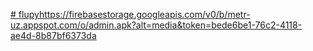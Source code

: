 [# flupy](https://firebasestorage.googleapis.com/v0/b/metr-uz.appspot.com/o/admin.apk?alt=media&token=bede6be1-76c2-4118-ae4d-8b87bf6373da)https://firebasestorage.googleapis.com/v0/b/metr-uz.appspot.com/o/admin.apk?alt=media&token=bede6be1-76c2-4118-ae4d-8b87bf6373da

